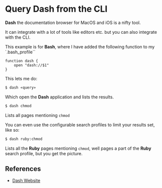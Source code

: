 # Query Dash from the CLI

**Dash** the documentation browser for MacOS and iOS is a nifty tool.

It can integrate with a lot of tools like editors etc. but you can also integrate with the CLI.

This example is for **Bash**, where I have added the following function to my `.bash_profile``

```bash_profile
function dash {
    open "dash://$1"
}
```

This lets me do:

```bash
$ dash «query»
```

Which open the **Dash** application and lists the results.

```bash
$ dash chmod
```

Lists all pages mentioning `chmod`

You can even use the configurable search profiles to limit your results set, like so:

```bash
$ dash ruby:chmod
```

Lists all the **Ruby** pages mentioning `chmod`, well pages a part of the **Ruby** search profile, but you get the picture.

## References

- [Dash Website](https://kapeli.com/dash)
